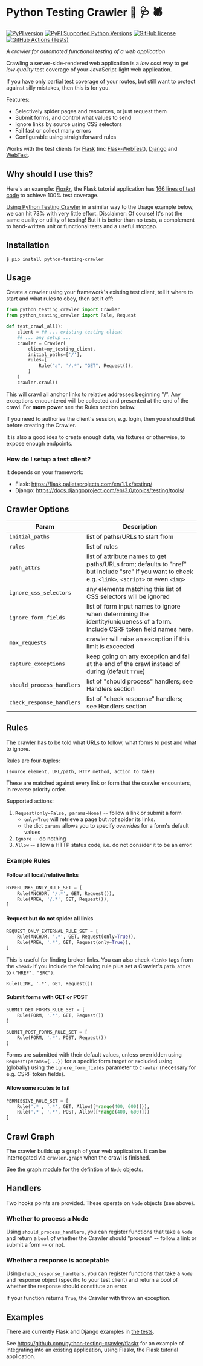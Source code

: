# Python Testing Crawler   :snake: :stethoscope: :spider:
[![PyPI version](https://badge.fury.io/py/python-testing-crawler.svg)](https://badge.fury.io/py/python-testing-crawler)
[![PyPI Supported Python Versions](https://img.shields.io/pypi/pyversions/python-testing-crawler.svg)](https://pypi.python.org/pypi/python-testing-crawler/)
[![GitHub license](https://img.shields.io/github/license/python-testing-crawler/python-testing-crawler)](https://github.com/python-testing-crawler/python-testing-crawler/blob/master/LICENSE.txt)
[![GitHub Actions (Tests)](https://github.com/python-testing-crawler/python-testing-crawler/workflows/Tests/badge.svg)](https://github.com/python-testing-crawler/python-testing-crawler)

_A crawler for automated functional testing of a web application_

Crawling a server-side-rendered web application is a _low cost_ way to get _low quality_ test coverage of your JavaScript-light web application.

If you have only partial test coverage of your routes, but still want to protect against silly mistakes, then this is for you. 

Features:

* Selectively spider pages and resources, or just request them
* Submit forms, and control what values to send
* Ignore links by source using CSS selectors
* Fail fast or collect many errors
* Configurable using straightforward rules

Works with the test clients for [Flask](https://flask.palletsprojects.com/en/1.1.x/testing/) (inc [Flask-WebTest](https://flask-webtest.readthedocs.io/en/latest/)), [Django](https://docs.djangoproject.com/en/3.0/topics/testing/tools/) and [WebTest](https://docs.pylonsproject.org/projects/webtest/en/latest/).

## Why should I use this?

Here's an example: [_Flaskr_](https://flask.palletsprojects.com/en/1.1.x/tutorial/), the Flask tutorial application has [166 lines of test code](https://github.com/pallets/flask/tree/master/examples/tutorial/tests) to achieve 100% test coverage.

[Using Python Testing Crawler](https://github.com/python-testing-crawler/flaskr/blob/master/tests/test_crawl.py) in a similar way to the Usage example below, we can hit 73% with very little effort. Disclaimer: Of course! It's not the same quality or utility of testing! But it is better than no tests, a complement to hand-written unit or functional tests and a useful stopgap.

## Installation

```
$ pip install python-testing-crawler
```

## Usage

Create a crawler using your framework's existing test client, tell it where to start and what rules to obey, then set it off:

```python
from python_testing_crawler import Crawler
from python_testing_crawler import Rule, Request

def test_crawl_all():
    client = ## ... existing testing client
    ## ... any setup ...
    crawler = Crawler(
        client=my_testing_client,
        initial_paths=['/'],
        rules=[
            Rule("a", '/.*', "GET", Request()),
        ]
    )
    crawler.crawl()
```

This will crawl all anchor links to relative addresses beginning "/". Any exceptions encountered will be collected and presented at the end of the crawl. For **more power** see the Rules section below.

If you need to authorise the client's session, e.g. login, then you should that before creating the Crawler.

It is also a good idea to create enough data, via fixtures or otherwise, to expose enough endpoints.

### How do I setup a test client?

It depends on your framework:

* Flask: https://flask.palletsprojects.com/en/1.1.x/testing/
* Django: https://docs.djangoproject.com/en/3.0/topics/testing/tools/

## Crawler Options

| Param | Description |
| --- | --- |
| `initial_paths` |  list of paths/URLs to start from
| `rules` | list of rules
| `path_attrs` | list of attribute names to get paths/URLs from; defaults to "href" but include "src" if you want to check e.g. `<link>`, `<script>` or even `<img>`
| `ignore_css_selectors` |any elements matching this list of CSS selectors will be ignored
| `ignore_form_fields` | list of form input names to ignore when determining the identity/uniqueness of a form. Include CSRF token field names here.
| `max_requests` | crawler will raise an exception if this limit is exceeded
| `capture_exceptions` | keep going on any exception and fail at the end of the crawl instead of during (default `True`)
| `should_process_handlers` | list of "should process" handlers; see Handlers section
| `check_response_handlers` | list of "check response" handlers; see Handlers section

## Rules

The crawler has to be told what URLs to follow, what forms to post and what to ignore.

Rules are four-tuples:

```(source element, URL/path, HTTP method, action to take)```

These are matched against every link or form that the crawler encounters, in reverse priority order.

Supported actions:

1. `Request(only=False, params=None)` -- follow a link or submit a form
    - `only=True` will retrieve a page but _not_ spider its links.
    -  the dict `params` allows you to specify _overrides_ for a form's default values
1. `Ignore` -- do nothing
1. `Allow` -- allow a HTTP status code, i.e. do not consider it to be an error.


### Example Rules

#### Follow all local/relative links

```python
HYPERLINKS_ONLY_RULE_SET = [
    Rule(ANCHOR, '/.*', GET, Request()),
    Rule(AREA, '/.*', GET, Request()),
]
```

#### Request but do not spider all links

```python
REQUEST_ONLY_EXTERNAL_RULE_SET = [
    Rule(ANCHOR, '.*', GET, Request(only=True)),
    Rule(AREA, '.*', GET, Request(only=True)),
]
```

This is useful for finding broken links.  You can also check `<link>` tags from the `<head>` if you include the following rule plus set a Crawler's `path_attrs` to `("HREF", "SRC")`.

```Rule(LINK, '.*', GET, Request())```

#### Submit forms with GET or POST

```python
SUBMIT_GET_FORMS_RULE_SET = [
    Rule(FORM, '.*', GET, Request())
]

SUBMIT_POST_FORMS_RULE_SET = [
    Rule(FORM, '.*', POST, Request())
]
```

Forms are submitted with their default values, unless overridden using `Request(params={...})` for a specific form target or excluded using (globally) using the `ignore_form_fields` parameter to `Crawler` (necessary for e.g. CSRF token fields).

#### Allow some routes to fail

```python
PERMISSIVE_RULE_SET = [
    Rule('.*', '.*', GET, Allow([*range(400, 600)])),
    Rule('.*', '.*', POST, Allow([*range(400, 600)]))
]
```

## Crawl Graph

The crawler builds up a graph of your web application. It can be interrogated via `crawler.graph` when the crawl is finished.

See [the graph module](python_testing_crawler/graph.py) for the defintion of `Node` objects.

## Handlers

Two hooks points are provided. These operate on `Node` objects (see above).

### Whether to process a Node

Using `should_process_handlers`, you can register functions that take a `Node` and return a `bool` of whether the Crawler should "process" -- follow a link or submit a form -- or not.

### Whether a response is acceptable

Using `check_response_handlers`, you can register functions that take a `Node` and response object (specific to your test client) and return a bool of whether the response should constitute an error.

If your function returns `True`, the Crawler with throw an exception.

## Examples

There are currently Flask and Django examples in [the tests](tests/).

See https://github.com/python-testing-crawler/flaskr for an example of integrating into an existing application, using Flaskr, the Flask tutorial application.

